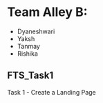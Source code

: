 # Team Alley B:
- Dyaneshwari
- Yaksh
- Tanmay
- Rishika

## FTS_Task1
Task 1 - Create a Landing Page
